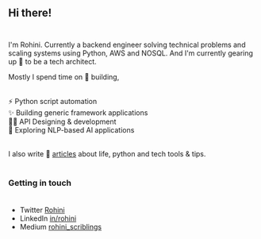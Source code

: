 ## Hi there! <br><br> 

I'm Rohini. Currently a backend engineer solving technical problems and scaling systems using Python, AWS and NOSQL. And I'm currently gearing up 🌱 to be a tech architect.<br>

Mostly I spend time on 🚀 building, <br><br>

⚡ Python script automation<br>
 ✨ Building  generic framework applications<br>
✍🏻 API  Designing  &  development <br>
🔭 Exploring  NLP-based  AI  applications<br><br>

I also write 📝 [articles](https://medium.com/@rohitrip50) about life, python and tech tools & tips.<br><br>

### Getting in touch <br><br>

- Twitter [Rohini](https://x.com/thespdev_rohi)
- LinkedIn [in/rohini](https://www.linkedin.com/in/rohini-ayyappan-7393469a/)
- Medium [rohini_scriblings](https://medium.com/@rohitrip50)
  

<!--
**arohini/arohini** is a ✨ _special_ ✨ repository because its `README.md` (this file) appears on your GitHub profile.

Here are some ideas to get you started:

- 🔭 I’m currently working on Python, AWS and NOSQL 
- 🌱 I’m currently learning ...
- 👯 I’m looking to collaborate on ...
- 🤔 I’m looking for help with ...
- 💬 Ask me about ...
- 📫 How to reach me: ...
- 😄 Pronouns: ...
- ⚡ Fun fact: ...
-->
